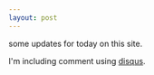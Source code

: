 ```yaml
---
layout: post
---
```

some updates for today on this site.

I'm including comment using [disqus](https://disqus.com/).


